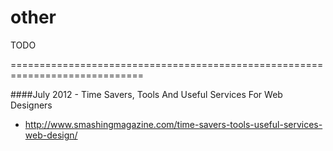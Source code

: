 other
=====

TODO


=============================================================================

####July 2012 - Time Savers, Tools And Useful Services For Web Designers

- http://www.smashingmagazine.com/time-savers-tools-useful-services-web-design/

